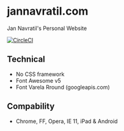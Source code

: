 # jannavratil.com

Jan Navratil's Personal Website

[![CircleCI](https://circleci.com/gh/navratil/jannavratil.com.svg?style=shield&circle-token=2f0f0344c9f7864dd41ee0554a8c1465d7807bfe)](https://circleci.com/gh/navratil/jannavratil.com)


## Technical

* No CSS framework
* Font Awesome v5
* Font Varela Rround (googleapis.com)

## Compability

* Chrome, FF, Opera, IE 11, iPad & Android
